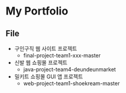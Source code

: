 # My Portfolio

## File
 - 구인구직 웹 사이트 프로젝트 
   - final-project-team1-xxx-master
 - 신발 웹 쇼핑몰 프로젝트
   - java-project-team4-deundeunmarket
 - 밀키트 쇼핑몰 GUI 앱 프로젝트
   - web-project-team1-shoekream-master
